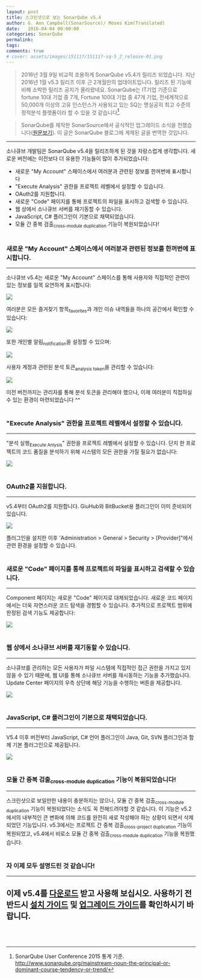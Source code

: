 ```yaml
---
layout: post
title: 스크린샷으로 보는 SonarQube v5.4
author: G. Ann Campbell(SonarSource)/ Moses Kim(Translated)
date:   2016-04-04 00:00:00
categories: SonarQube
permalink:
tags:
comments: true
# cover: assets/images/151117/151117-sq-5_2_release-01.png
---
```


> 2016년 3월 9일 비교적 조용하게 SonarQube v5.4가 릴리즈 되었습니다. 지난 2016년 1월 v5.3 릴리즈 이후 근 2개월만의 업데이트입니다. 릴리즈 된 기능에 비해 소박한 릴리즈 공지가 올라왔네요. SonarQube는 IT기업 기준으로 fortune 10대 기업 중 7개, Fortune 100대 기업 중 47개 기업, 전세계적으로 50,000개 이상의 고유 인스턴스가 사용되고 있는 SQ는 명실공히 최고 수준의 정적분석 플랫폼이라 할 수 있을 것 같습니다[^footnote1].

> SonarQube를 제작한 SonarSource에서 공식적인 업그레이드 소식을 전했습니다([원문보기][sonarqube-5-4-in-screenshots]). 이 글은 SonarQube 블로그에 게제된 글을 번역한 것입니다.

---

소나큐브 개발팀은 SonarQube v5.4을 릴리즈하게 된 것을 자랑스럽게 생각합니다. 새로운 버전에는 이전보다 더 유용한 기능들이 많이 추가되었습니다:

- 새로운 "My Account" 스페이스에서 여러분과 관련된 정보를 한꺼번에 표시합니다
- "Execute Analysis" 권한을 프로젝트 레벨에서 설정할 수 있습니다.
- OAuth2를 지원합니다.
- 새로운 "Code" 페이지를 통해 프로젝트의 파일을 표시하고 검색할 수 있습니다.
- 웹 상에서 소나큐브 서버를 재기동할 수 있습니다.
- JavaScript, C# 플러그인이 기본으로 채택되었습니다.
- 모듈 간 중복 검출<sub>cross-module duplication</sub> 기능이 복원되었습니다!
<br><br>

### 새로운 "My Account" 스페이스에서 여러분과 관련된 정보를 한꺼번에 표시합니다.
---

소나큐브 v5.4는 새로운 "My Account" 스페이스를 통해 사용자와 직접적인 관련이 있는 정보를 일목 요연하게 표시합니다:

<img src="{{ site.baseurl }}assets/images/160404/160404-sq54-01.png" align="center">

여러분은 모든 즐겨찾기 항목<sub>favorites</sub>과 개인 이슈 내역들을 하나의 공간에서 확인할 수 있습니다:

<img src="{{ site.baseurl }}assets/images/160404/160404-sq54-02.png" align="center">

또한 개인별 알림<sub>notification</sub>을 설정할 수 있으며:

<img src="{{ site.baseurl }}assets/images/160404/160404-sq54-03.png" align="center">

사용자 계정과 관련된 분석 토큰<sub>analysis token</sub>을 관리할 수 있습니다:

<img src="{{ site.baseurl }}assets/images/160404/160404-sq54-04.png" align="center">

이전 버전까지는 관리자를 통해 분석 토큰을 관리해야 했으나, 이제 여러분이 직접하실 수 있는 환경이 마련되었습니다 ^^
<br><br>

### "Execute Analysis" 권한을 프로젝트 레벨에서 설정할 수 있습니다.
---

"분석 실행<sub>Execute Anlysis</sub>" 권한을 프로젝트 레벨에서 설정할 수 있습니다. 단지 한 프로젝트의 코드 품질을 분석하기 위해 시스템의 모든 권한을 가질 필요가 없습니다:

<img src="{{ site.baseurl }}assets/images/160404/160404-sq54-05.png" align="center">
<br><br>

### OAuth2를 지원합니다.
---

v5.4부터 OAuth2를 지원합니다. GiuHub와 BitBucket용 플러그인이 이미 준비되어 있습니다.

<img src="{{ site.baseurl }}assets/images/160404/160404-sq54-06.png" align="center">

플러그인을 설치한 이후 'Administration > General > Security > [Provider]"에서 관련 환경을 설정할 수 있습니다.
<br><br>

### 새로운 "Code" 페이지를 통해 프로젝트의 파일을 표시하고 검색할 수 있습니다.
---

Component 페이지는 새로운 "Code" 페이지로 대체되었습니다. 새로운 코드 페이지에서는 더욱 자연스러운 코드 탐색을 경험할 수 있습니다. 추가적으로 프로젝트 범위에 한정된 검색 기능도 제공합니다:

<img src="{{ site.baseurl }}assets/images/160404/160404-sq54-07.png" align="center">
<br><br>

### 웹 상에서 소나큐브 서버를 재기동할 수 있습니다.
---

소나큐브를 관리하는 모든 사용자가 파일 시스템에 직접적인 접근 권한을 가지고 있지 않을 수 있기 때문에, 웹 UI를 통해 소나큐브 서버를 재시동하는 기능을 추가했습니다. Update Center 페이지의 우측 상단에 해당 기능을 수행하는 버튼을 제공합니다.

<img src="{{ site.baseurl }}assets/images/160404/160404-sq54-08.png" align="center">
<br><br>

### JavaScript, C# 플러그인이 기본으로 채택되었습니다.
---

V5.4 이후 버전부터 JavaScript, C# 언어 플러그인이 Java, Git, SVN 플러그인과 함께 기본 플러그인으로 제공됩니다.

<img src="{{ site.baseurl }}assets/images/160404/160404-sq54-09.png" align="center">
<br><br>

### 모듈 간 중복 검출<sub>cross-module duplication</sub> 기능이 복원되었습니다!
---

스크린샷으로 보일만한 내용이 충분하지는 않으나, 모듈 간 중복 검출<sub>cross-module duplication</sub> 기능이 복원되었다는 소식도 꼭 전해드려야할 것 같습니다. 이 기능은 v5.2에서의 내부적인 큰 변화에 의해 코드를 완전히 새로 작성해야 하는 상황이 되면서 삭제되었던 기능입니다. v5.3에서는 프로젝트 간 중복 검출<sub>cross-project duplication</sub> 기능이 복원되었고, v5.4에서 비로소 모듈 간 중복 검출<sub>cross-module duplication</sub> 기능을 복원했습니다.
<br><br>

### 자 이제 모두 설명드린 것 같습니다!

---

이제 v5.4를 [다운로드][download-sq] 받고 사용해 보십시오. 사용하기 전 반드시 [설치 가이드][installation-guide] 및 [업그레이드 가이드][upgrade-guide]를 확인하시기 바랍니다.
<br><br><br>
---

[sonarqube-5-4-in-screenshots]: http://www.sonarqube.org/sonarqube-5-4-in-screenshots/
[download-sq]: http://www.sonarsource.org/downloads/
[installation-guide]: http://docs.sonarqube.org/display/SONAR/Installing
[upgrade-guide]: http://docs.sonarqube.org/display/SONAR/Upgrading

[^footnote1]: SonarQube User Conference 2015 통계 기준.  http://www.sonarqube.org/mainstream-noun-the-principal-or-dominant-course-tendency-or-trend/
